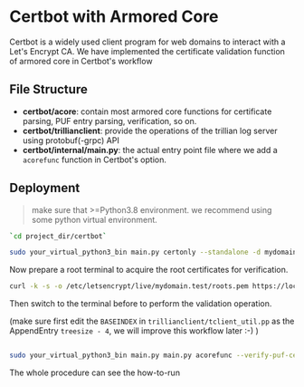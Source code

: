 # Certbot with Armored Core

Certbot is a widely used client program for web domains to interact with a Let's Encrypt CA.
We have implemented the certificate validation function of armored core in Certbot's workflow

## File Structure


- **certbot/acore**: contain most armored core functions for certificate parsing, PUF entry parsing, verification, so on.
- **certbot/trillianclient**: provide the operations of the trillian log server using protobuf(-grpc) API
- **certbot/internal/main.py**: the actual entry point file where we add a `acorefunc` function in Certbot's option.


## Deployment

> make sure that >=Python3.8 environment. we recommend using some python virtual environment.


```bash
`cd project_dir/certbot`

sudo your_virtual_python3_bin main.py certonly --standalone -d mydomain.test --server https://localhost:14000/dir --email you@example.com --agree-tos --no-verify-ssl --http-01-port=5002
```

Now prepare a root terminal to acquire the root certificates for verification.

```bash
curl -k -s -o /etc/letsencrypt/live/mydomain.test/roots.pem https://localhost:15000/roots/0
```

Then switch to the terminal before to perform the validation operation.

(make sure first edit the `BASEINDEX` in `trillianclient/tclient_util.pp` as the AppendEntry `treesize - 4`, we will improve this workflow later :-) )

```bash

sudo your_virtual_python3_bin main.py main.py acorefunc --verify-puf-cert --test-domain mydomain.test
```

The whole procedure can see the how-to-run
